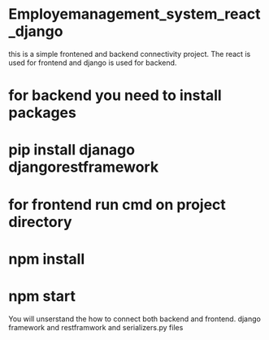 # Employemanagement_system_react_django
this is a simple frontened and backend connectivity project. The react is used for frontend and django is used for backend.
# for backend you need to install packages
# pip install djanago djangorestframework

# for frontend run cmd on project directory
# npm install
# npm start
You will unserstand the how to connect both backend and frontend.
django framework and restframwork and serializers.py files
